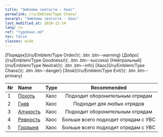 ```yaml
---
title: "Эмблема святости - Хаос"
permalink: /ru/Emblem/Type Chaos/
excerpt: "Эмблема святости - Хаос"
last_modified_at: 2020-12-14
lang: ru
ref: "typeХаос.md"
toc: false
classes: wide
---
```


  [Порядок](/ru/Emblem/Type Order/){: .btn .btn--warning}   [Добро](/ru/Emblem/Type Goodness/){: .btn .btn--success}   [Нейтральный](/ru/Emblem/Type Neutral/){: .btn .btn--info}   [Хаос](/ru/Emblem/Type Chaos/){: .btn .btn--danger}   [Злой](/ru/Emblem/Type Evil/){: .btn .btn--primary} 

  |  Nr  |             Name            |    Type    |   Recommended   |
  |:-----|:----------------------------|:-----------|:---------------:|
  | 1 | [Похоть](/ru/Emblem/Lust/) | Хаос | Подходит оборонительным отрядам | 
  | 2 | [Гнев](/ru/Emblem/Anger/) | Хаос | Подходит для любых отрядов | 
  | 3 | [Алчность](/ru/Emblem/Greed/) | Хаос | Подходит оборонительным отрядам | 
  | 4 | [Ревность](/ru/Emblem/Jealousy/) | Хаос | Больше всего подходит отрядам с УВС | 
  | 5 | [Гордыня](/ru/Emblem/Arrogance/) | Хаос | Больше всего подходит отрядам с УВС | 
